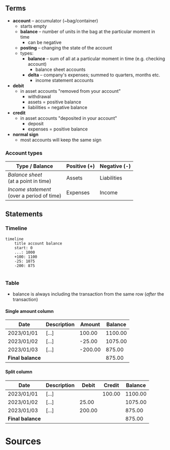 
## Terms
- **account** – accumulator (~bag/container)
	- starts empty
	- **balance** – number of units in the bag at the particular moment in time
		- can be negative
	- **posting** – changing the state of the account
	- types:
		- **balance** – sum of all at a particular moment in time (e.g. checking account)
			- balance sheet accounts
		- **delta** – company's expenses; summed to quarters, months etc.
			- income statement accounts
- **debit**
	- in asset accounts "removed from your account"
		- withdrawal
		- assets = positive balance
		- liabilities = negative balance
- **credit**
	- in asset accounts "deposited in your account"
		- deposit
		- expenses = positive balance
- **normal sign**
	- most accounts will keep the same sign


### Account types

| Type / Balance                                | Positive (+) | Negative (-) |
| --------------------------------------------- | ------------ | ------------ |
| *Balance sheet*<br>(at a point in time)       | Assets       | Liabilities  |
| *Income statement*<br>(over a period of time) | Expenses     | Income       |


## Statements
### Timeline
```mermaid
timeline
	title account balance
	start: 0
	...: 1000
	+100: 1100
	-25: 1075
	-200: 875
	
```

### Table
* balance is always including the transaction from the same row (_after_ the transaction)
#### Single amount column

| Date              | Description | Amount  | Balance |
| ----------------- | ----------- | ------- | ------- |
| 2023/01/01        | [...]       | 100.00  | 1100.00 |
| 2023/01/02        | [...]       | -25.00  | 1075.00 |
| 2023/01/03        | [...]       | -200.00 | 875.00  |
| **Final balance** |             |         | 875.00  |
#### Split column
| Date              | Description | Debit  | Credit | Balance |
| ----------------- | ----------- | ------ | ------ | ------- |
| 2023/01/01        | [...]       |        | 100.00 | 1100.00 |
| 2023/01/02        | [...]       | 25.00  |        | 1075.00 |
| 2023/01/03        | [...]       | 200.00 |        | 875.00  |
| **Final balance** |             |        |        | 875.00  |

# Sources
